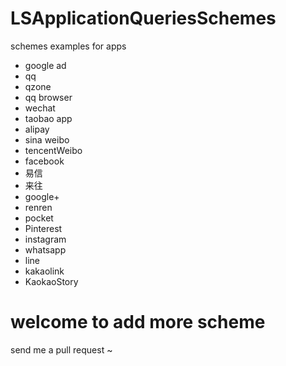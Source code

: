 # LSApplicationQueriesSchemes
schemes examples for apps

- google ad
- qq
- qzone
- qq browser
- wechat
- taobao app
- alipay
- sina weibo
- tencentWeibo
- facebook
- 易信
- 来往
- google+
- renren
- pocket
- Pinterest
- instagram
- whatsapp
- line
- kakaolink
- KaokaoStory

# welcome to add more scheme
send me a pull request ~
